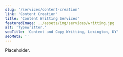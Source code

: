 ```yaml
---
slug: '/services/content-creation'
link: 'Content Creation'
title: 'Content Writting Services'
featuredImage: ../assets/img/services/writting.jpg
alt: 'Typewritter.'
seoTitle: 'Content and Copy Writting, Lexington, KY'
seoMeta: ''
---
```


Placeholder.
